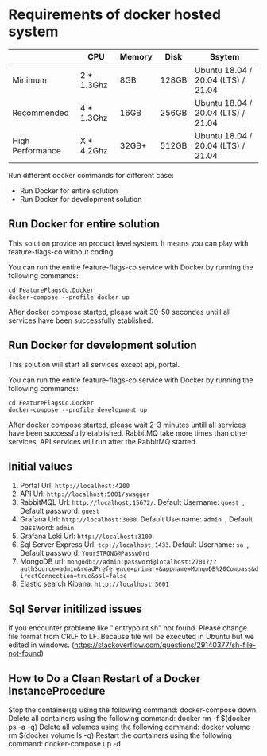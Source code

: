 

# Requirements of docker hosted system

|                  | CPU          | Memory |  Disk    | Ssytem                             |
| ---------------- | ------------ | ------ | -------- | ---------------------------------- |
| Minimum          | 2 * 1.3Ghz   | 8GB    |  128GB   | Ubuntu 18.04 / 20.04 (LTS) / 21.04 |
| Recommended      | 4 * 1.3Ghz   | 16GB   |  256GB   | Ubuntu 18.04 / 20.04 (LTS) / 21.04 |
| High Performance | X * 4.2Ghz   | 32GB+  |  512GB   | Ubuntu 18.04 / 20.04 (LTS) / 21.04 |

Run different docker commands for different case:

- Run Docker for entire solution
- Run Docker for development solution

## Run Docker for entire solution

This solution provide an product level system. It means you can play with feature-flags-co without coding. 

You can run the entire feature-flags-co service with Docker by running the following commands:

    cd FeatureFlagsCo.Docker
    docker-compose --profile docker up


After docker compose started, please wait 30-50 secondes untill all services have been successfully etablished.

## Run Docker for development solution

This solution will start all services except api, portal.

You can run the entire feature-flags-co service with Docker by running the following commands:

    cd FeatureFlagsCo.Docker
    docker-compose --profile development up

After docker compose started, please wait 2-3 minutes untill all services have been successfully etablished. RabbitMQ take more times than other services, API services will run after the RabbitMQ started.

## Initial values

1. Portal Url: `http://localhost:4200`
2. API Url: `http://localhost:5001/swagger`
3. RabbitMQL Url: `http://localhost:15672/`. Default Username: `guest `, Default password: `guest`
4. Grafana Url: `http://localhost:3000`.  Default Username: `admin `, Default password: `admin`
5. Grafana Loki Url: `http://localhost:3100`.
6. Sql Server Express Url: `tcp://localhost,1433`. Default Username: `sa `, Default password: `YourSTRONG@Passw0rd`
7. MongoDB url: `mongodb://admin:password@localhost:27017/?authSource=admin&readPreference=primary&appname=MongoDB%20Compass&directConnection=true&ssl=false`
8. Elastic search Kibana: `http://localhost:5601`

## Sql Server initilized issues

If you encounter probleme like ".entrypoint.sh" not found. Please change file format from CRLF to LF. Because file will be executed in Ubuntu but we edited in windows. (https://stackoverflow.com/questions/29140377/sh-file-not-found)

## How to Do a Clean Restart of a Docker InstanceProcedure

Stop the container(s) using the following command: docker-compose down.
Delete all containers using the following command: docker rm -f $(docker ps -a -q)
Delete all volumes using the following command: docker volume rm $(docker volume ls -q)
Restart the containers using the following command: docker-compose up -d


